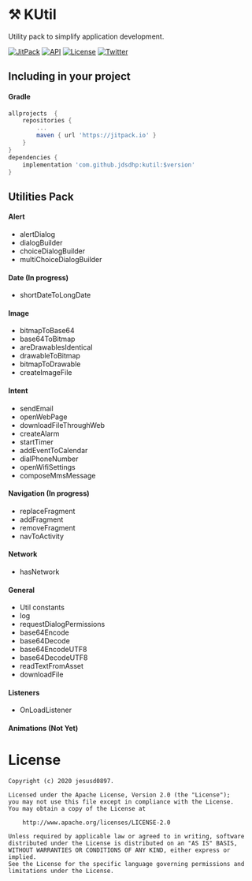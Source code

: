 ⚒ KUtil
=======

Utility pack to simplify application development.

[![JitPack](https://jitpack.io/v/jdsdhp/kutil.svg)](https://jitpack.io/#jdsdhp/kutil) 
[![API](https://img.shields.io/badge/API-17%2B-red.svg?style=flat)](https://android-arsenal.com/api?level=17) 
[![License](https://img.shields.io/badge/License-MIT-blue.svg)](https://github.com/jdsdhp/kutil/blob/master/LICENSE) 
[![Twitter](https://img.shields.io/badge/Twitter-@jdsdhp-9C27B0.svg)](https://twitter.com/jdsdhp)

## Including in your project

#### Gradle

```gradle
allprojects  {
    repositories {
        ...
        maven { url 'https://jitpack.io' }
    }
}
dependencies {
    implementation 'com.github.jdsdhp:kutil:$version'
}
```

## Utilities Pack
#### Alert
* alertDialog
* dialogBuilder
* choiceDialogBuilder
* multiChoiceDialogBuilder
#### Date (In progress)
* shortDateToLongDate
#### Image
* bitmapToBase64
* base64ToBitmap
* areDrawablesIdentical
* drawableToBitmap
* bitmapToDrawable
* createImageFile
#### Intent
* sendEmail
* openWebPage
* downloadFileThroughWeb
* createAlarm
* startTimer
* addEventToCalendar
* dialPhoneNumber
* openWifiSettings
* composeMmsMessage
#### Navigation (In progress)
* replaceFragment
* addFragment
* removeFragment
* navToActivity
#### Network
* hasNetwork
#### General 
* Util constants
* log
* requestDialogPermissions
* base64Encode
* base64Decode
* base64EncodeUTF8
* base64DecodeUTF8
* readTextFromAsset
* downloadFile
#### Listeners
* OnLoadListener
#### Animations (Not Yet)

License
=======

    Copyright (c) 2020 jesusd0897.
    
    Licensed under the Apache License, Version 2.0 (the "License");
    you may not use this file except in compliance with the License.
    You may obtain a copy of the License at
    
        http://www.apache.org/licenses/LICENSE-2.0
    
    Unless required by applicable law or agreed to in writing, software
    distributed under the License is distributed on an "AS IS" BASIS,
    WITHOUT WARRANTIES OR CONDITIONS OF ANY KIND, either express or implied.
    See the License for the specific language governing permissions and
    limitations under the License.

